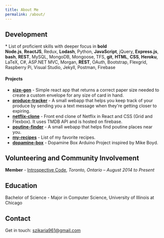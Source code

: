 ```yaml
---
title: About Me
permalink: /about/
---
```


## <a name="dev"></a>Development

<span class="help-text">* List of proficient skills with deeper focus in **bold**</span><br>
**Node.js**, **ReactJS**, Redux, **Lodash**, Python, **JavaScript**, jQuery, **Express.js**, **bash**, **REST**, MySQL, MongoDB, Mongoose, TFS, **git**, **HTML**, **CSS**, **Heroku**, LaTeX, C#, ASP.NET MVC, Morgan, **REST**, OAuth, Bootstrap, Flexgrid, Raspberry Pi, Visual Studio, Jekyll, Postman, Firebase
<!--
#### <a name="work"></a>Work Experience -->

#### <a name="projects"></a>Projects

- **[size-gen](https://github.com/szikaria961/size-gen)** - Simple react app that returns a correct paper size needed to create a custom envelope for any size of card in hand.
- **[produce-tracker](https://github.com/szikaria961/produce-tracker)** - A small webapp that helps you keep track of your produce by sending you a text message when they're getting closer to expiring.
- **[netflix-clone](https://github.com/szikaria961/netflix-clone)** - Front end clone of Netflix in React and CSS (Grid and Flexbox). It uses TMDB API and is hosted on firebase.
- **[poutine-finder](https://github.com/szikaria961/poutine-finder)** - A small webapp that helps find poutine places near you.
- **[my-recipes](https://github.com/szikaria961/my-recipes)** - List of my favorite recipes.
- **[dopamine-box](https://github.com/szikaria961/dopamine-box)** - Dopamine Box Arduino Project inspired by Mike Boyd.

## <a name="volunteering"></a>Volunteering and Community Involvement

**Member** - [Introspective Code](http://github.com/introspective-code), _Toronto, Ontario – August 2014 to Present_

## <a name="education"></a>Education

Bachelor of Science - Major in Computer Science, University of Illinois at Chicago

## <a name="contact"></a>Contact

Get in touch: [szikaria961@gmail.com](mailto:szikaria961@gmail.com)



